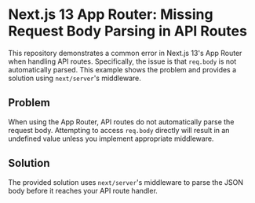 # Next.js 13 App Router: Missing Request Body Parsing in API Routes

This repository demonstrates a common error in Next.js 13's App Router when handling API routes.  Specifically, the issue is that `req.body` is not automatically parsed.  This example shows the problem and provides a solution using `next/server`'s middleware.

## Problem

When using the App Router, API routes do not automatically parse the request body.  Attempting to access `req.body` directly will result in an undefined value unless you implement appropriate middleware.

## Solution

The provided solution uses `next/server`'s middleware to parse the JSON body before it reaches your API route handler.